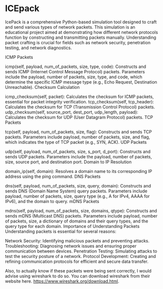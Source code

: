 # ICEpack

IcePack is a comprehensive Python-based simulation tool designed to craft and send various types of network packets. This simulation is an educational project aimed at demonstrating how different network protocols function by constructing and transmitting packets manually. Understanding packet crafting is crucial for fields such as network security, penetration testing, and network diagnostics.

ICMP Packets

icmp(self, payload, num_of_packets, size, type, code): Constructs and sends ICMP (Internet Control Message Protocol) packets. Parameters include the payload, number of packets, size, type, and code, which determine the specific ICMP message type (e.g., Echo Request, Destination Unreachable).
Checksum Calculation

icmp_checksum(self, packet): Calculates the checksum for ICMP packets, essential for packet integrity verification.
tcp_checksum(self, tcp_header): Calculates the checksum for TCP (Transmission Control Protocol) packets.
udp_checksum(self, source_port, dest_port, udp_length, payload): Calculates the checksum for UDP (User Datagram Protocol) packets.
TCP Packets

tcp(self, payload, num_of_packets, size, flag): Constructs and sends TCP packets. Parameters include payload, number of packets, size, and flag, which indicates the type of TCP packet (e.g., SYN, ACK).
UDP Packets

udp(self, payload, num_of_packets, size, s_port, d_port): Constructs and sends UDP packets. Parameters include the payload, number of packets, size, source port, and destination port.
Domain to IP Resolution

domain_ip(self, domain): Resolves a domain name to its corresponding IP address using the ping command.
DNS Packets

dns(self, payload, num_of_packets, size, query, domain): Constructs and sends DNS (Domain Name System) query packets. Parameters include payload, number of packets, size, query type (e.g., A for IPv4, AAAA for IPv6), and the domain to query.
mDNS Packets

mdns(self, payload, num_of_packets, size, domains, qtype): Constructs and sends mDNS (Multicast DNS) packets. Parameters include payload, number of packets, size, a dictionary of domains and their query types, and the query type for each domain.
Importance of Understanding Packets
Understanding packets is essential for several reasons:

Network Security: Identifying malicious packets and preventing attacks.
Troubleshooting: Diagnosing network issues and ensuring proper communication between devices.
Penetration Testing: Simulating attacks to test the security posture of a network.
Protocol Development: Creating and refining communication protocols for efficient and secure data transfer.

Also, to actually know if these packets were being sent correctly, I would advise using wireshark to do so. You can download wireshark from their website here. https://www.wireshark.org/download.html. 
